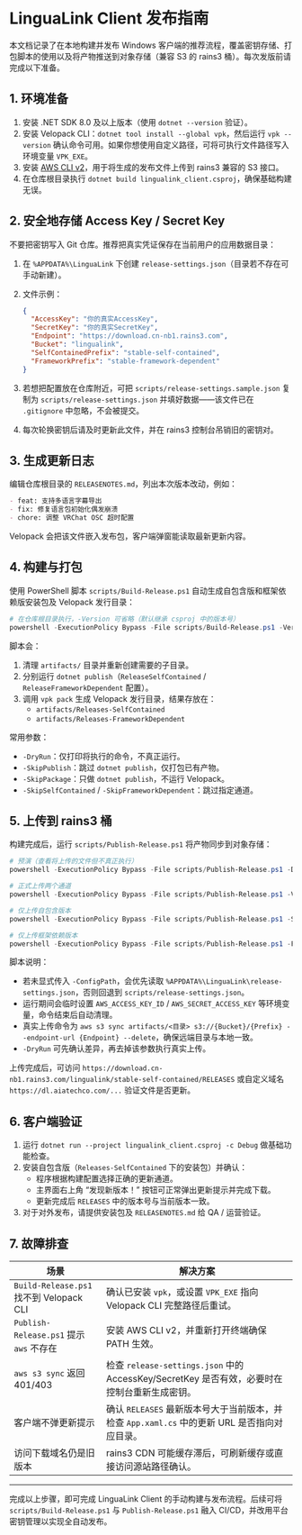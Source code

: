 ﻿# LinguaLink Client 发布指南

本文档记录了在本地构建并发布 Windows 客户端的推荐流程，覆盖密钥存储、打包脚本的使用以及将产物推送到对象存储（兼容 S3 的 rains3 桶）。每次发版前请完成以下准备。

## 1. 环境准备

1. 安装 .NET SDK 8.0 及以上版本（使用 `dotnet --version` 验证）。
2. 安装 Velopack CLI：`dotnet tool install --global vpk`，然后运行 `vpk --version` 确认命令可用。如果你想使用自定义路径，可将可执行文件路径写入环境变量 `VPK_EXE`。
3. 安装 [AWS CLI v2](https://docs.aws.amazon.com/cli/latest/userguide/getting-started-install.html)，用于将生成的发布文件上传到 rains3 兼容的 S3 接口。
4. 在仓库根目录执行 `dotnet build lingualink_client.csproj`，确保基础构建无误。

## 2. 安全地存储 Access Key / Secret Key

不要把密钥写入 Git 仓库。推荐把真实凭证保存在当前用户的应用数据目录：

1. 在 `%APPDATA%\LinguaLink` 下创建 `release-settings.json`（目录若不存在可手动新建）。
2. 文件示例：

   ```json
   {
     "AccessKey": "你的真实AccessKey",
     "SecretKey": "你的真实SecretKey",
     "Endpoint": "https://download.cn-nb1.rains3.com",
     "Bucket": "lingualink",
     "SelfContainedPrefix": "stable-self-contained",
     "FrameworkPrefix": "stable-framework-dependent"
   }
   ```

3. 若想把配置放在仓库附近，可把 `scripts/release-settings.sample.json` 复制为 `scripts/release-settings.json` 并填好数据——该文件已在 `.gitignore` 中忽略，不会被提交。
4. 每次轮换密钥后请及时更新此文件，并在 rains3 控制台吊销旧的密钥对。

## 3. 生成更新日志

编辑仓库根目录的 `RELEASENOTES.md`，列出本次版本改动，例如：

```markdown
- feat: 支持多语言字幕导出
- fix: 修复语言包初始化偶发崩溃
- chore: 调整 VRChat OSC 超时配置
```

Velopack 会把该文件嵌入发布包，客户端弹窗能读取最新更新内容。

## 4. 构建与打包

使用 PowerShell 脚本 `scripts/Build-Release.ps1` 自动生成自包含版和框架依赖版安装包及 Velopack 发行目录：

```powershell
# 在仓库根目录执行，-Version 可省略（默认继承 csproj 中的版本号）
powershell -ExecutionPolicy Bypass -File scripts/Build-Release.ps1 -Version 3.3.0
```

脚本会：

1. 清理 `artifacts/` 目录并重新创建需要的子目录。
2. 分别运行 `dotnet publish`（`ReleaseSelfContained` / `ReleaseFrameworkDependent` 配置）。
3. 调用 `vpk pack` 生成 Velopack 发行目录，结果存放在：
   - `artifacts/Releases-SelfContained`
   - `artifacts/Releases-FrameworkDependent`

常用参数：

- `-DryRun`：仅打印将执行的命令，不真正运行。
- `-SkipPublish`：跳过 `dotnet publish`，仅打包已有产物。
- `-SkipPackage`：只做 `dotnet publish`，不运行 Velopack。
- `-SkipSelfContained` / `-SkipFrameworkDependent`：跳过指定通道。

## 5. 上传到 rains3 桶

构建完成后，运行 `scripts/Publish-Release.ps1` 将产物同步到对象存储：

```powershell
# 预演（查看将上传的文件但不真正执行）
powershell -ExecutionPolicy Bypass -File scripts/Publish-Release.ps1 -DryRun

# 正式上传两个通道
powershell -ExecutionPolicy Bypass -File scripts/Publish-Release.ps1 -Version 3.3.0

# 仅上传自包含版本
powershell -ExecutionPolicy Bypass -File scripts/Publish-Release.ps1 -SelfContainedOnly -Version 3.3.0

# 仅上传框架依赖版本
powershell -ExecutionPolicy Bypass -File scripts/Publish-Release.ps1 -FrameworkOnly -Version 3.3.0
```

脚本说明：

- 若未显式传入 `-ConfigPath`，会优先读取 `%APPDATA%\LinguaLink\release-settings.json`，否则回退到 `scripts/release-settings.json`。
- 运行期间会临时设置 `AWS_ACCESS_KEY_ID` / `AWS_SECRET_ACCESS_KEY` 等环境变量，命令结束后自动清理。
- 真实上传命令为 `aws s3 sync artifacts/<目录> s3://{Bucket}/{Prefix} --endpoint-url {Endpoint} --delete`，确保远端目录与本地一致。
- `-DryRun` 可先确认差异，再去掉该参数执行真实上传。

上传完成后，可访问 `https://download.cn-nb1.rains3.com/lingualink/stable-self-contained/RELEASES` 或自定义域名 `https://dl.aiatechco.com/...` 验证文件是否更新。

## 6. 客户端验证

1. 运行 `dotnet run --project lingualink_client.csproj -c Debug` 做基础功能检查。
2. 安装自包含版（`Releases-SelfContained` 下的安装包）并确认：
   - 程序根据构建配置选择正确的更新通道。
   - 主界面右上角 “发现新版本！” 按钮可正常弹出更新提示并完成下载。
   - 更新完成后 `RELEASES` 中的版本号与当前版本一致。
3. 对于对外发布，请提供安装包及 `RELEASENOTES.md` 给 QA / 运营验证。

## 7. 故障排查

| 场景 | 解决方案 |
| ---- | -------- |
| `Build-Release.ps1` 找不到 Velopack CLI | 确认已安装 `vpk`，或设置 `VPK_EXE` 指向 Velopack CLI 完整路径后重试。 |
| `Publish-Release.ps1` 提示 `aws` 不存在 | 安装 AWS CLI v2，并重新打开终端确保 PATH 生效。 |
| `aws s3 sync` 返回 401/403 | 检查 `release-settings.json` 中的 AccessKey/SecretKey 是否有效，必要时在控制台重新生成密钥。 |
| 客户端不弹更新提示 | 确认 `RELEASES` 最新版本号大于当前版本，并检查 `App.xaml.cs` 中的更新 URL 是否指向对应目录。 |
| 访问下载域名仍是旧版本 | rains3 CDN 可能缓存滞后，可刷新缓存或直接访问源站路径确认。 |

---

完成以上步骤，即可完成 LinguaLink Client 的手动构建与发布流程。后续可将 `scripts/Build-Release.ps1` 与 `Publish-Release.ps1` 融入 CI/CD，并改用平台密钥管理以实现全自动发布。
